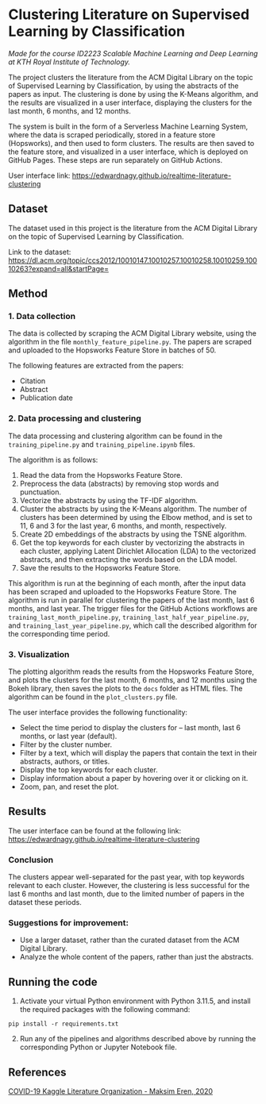 # Clustering Literature on Supervised Learning by Classification

*Made for the course ID2223 Scalable Machine Learning and Deep Learning at KTH Royal Institute of Technology.*

The project clusters the literature from the ACM Digital Library on the topic of Supervised Learning by Classification, by using the abstracts of the papers as input. The clustering is done by using the K-Means algorithm, and the results are visualized in a user interface, displaying the clusters for the last month, 6 months, and 12 months.

The system is built in the form of a Serverless Machine Learning System, where the data is scraped periodically, stored in a feature store (Hopsworks), and then used to form clusters. The results are then saved to the feature store, and visualized in a user interface, which is deployed on GitHub Pages. These steps are run separately on GitHub Actions.

User interface link: https://edwardnagy.github.io/realtime-literature-clustering

## Dataset

The dataset used in this project is the literature from the ACM Digital Library on the topic of Supervised Learning by Classification. 

Link to the dataset: https://dl.acm.org/topic/ccs2012/10010147.10010257.10010258.10010259.10010263?expand=all&startPage=

## Method

### 1. Data collection

The data is collected by scraping the ACM Digital Library website, using the algorithm in the file `monthly_feature_pipeline.py`. The papers are scraped and uploaded to the Hopsworks Feature Store in batches of 50.

The following features are extracted from the papers:
* Citation
* Abstract
* Publication date

### 2. Data processing and clustering

The data processing and clustering algorithm can be found in the `training_pipeline.py` and `training_pipeline.ipynb` files. 

The algorithm is as follows:
1. Read the data from the Hopsworks Feature Store.
2. Preprocess the data (abstracts) by removing stop words and punctuation.
3. Vectorize the abstracts by using the TF-IDF algorithm.
4. Cluster the abstracts by using the K-Means algorithm. The number of clusters has been determined by using the Elbow method, and is set to 11, 6 and 3 for the last year, 6 months, and month, respectively.
5. Create 2D embeddings of the abstracts by using the TSNE algorithm.
6. Get the top keywords for each cluster by vectorizing the abstracts in each cluster, applying Latent Dirichlet Allocation (LDA) to the vectorized abstracts, and then extracting the words based on the LDA model.
7. Save the results to the Hopsworks Feature Store.


This algorithm is run at the beginning of each month, after the input data has been scraped and uploaded to the Hopsworks Feature Store. The algorithm is run in parallel for clustering the papers of the last month, last 6 months, and last year. The trigger files for the GitHub Actions workflows are `training_last_month_pipeline.py`, `training_last_half_year_pipeline.py`, and `training_last_year_pipeline.py`, which call the described algorithm for the corresponding time period.

### 3. Visualization

The plotting algorithm reads the results from the Hopsworks Feature Store, and plots the clusters for the last month, 6 months, and 12 months using the Bokeh library, then saves the plots to the `docs` folder as HTML files.
The algorithm can be found in the `plot_clusters.py` file.

The user interface provides the following functionality:
* Select the time period to display the clusters for – last month, last 6 months, or last year (default).
* Filter by the cluster number.
* Filter by a text, which will display the papers that contain the text in their abstracts, authors, or titles.
* Display the top keywords for each cluster.
* Display information about a paper by hovering over it or clicking on it.
* Zoom, pan, and reset the plot.


## Results

The user interface can be found at the following link: https://edwardnagy.github.io/realtime-literature-clustering

### Conclusion
The clusters appear well-separated for the past year, with top keywords relevant to each cluster. However, the clustering is less successful for the last 6 months and last month, due to the limited number of papers in the dataset these periods.

### Suggestions for improvement:
* Use a larger dataset, rather than the curated dataset from the ACM Digital Library.
* Analyze the whole content of the papers, rather than just the abstracts.

## Running the code

1. Activate your virtual Python environment with Python 3.11.5, and install the required packages with the following command:

```
pip install -r requirements.txt
```

2. Run any of the pipelines and algorithms described above by running the corresponding Python or Jupyter Notebook file.

## References

[COVID-19 Kaggle Literature Organization - Maksim Eren, 2020](https://www.maksimeren.com/publication/eren_doceng2021/)

